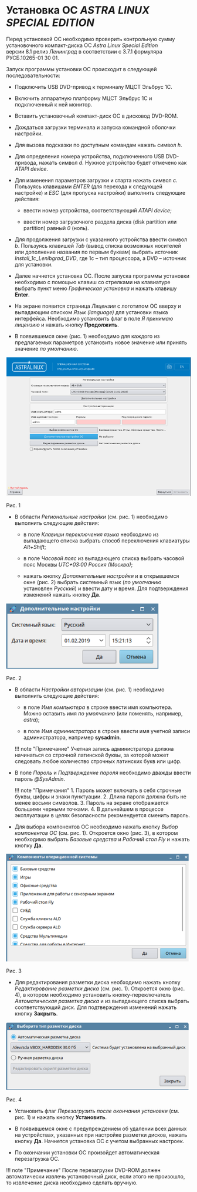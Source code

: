# Установка ОС *ASTRA LINUX SPECIAL EDITION*

Перед установкой ОС необходимо проверить контрольную сумму установочного 
компакт-диска ОС *Astra Linux Special Edition*  
версии 8.1 релиз *Ленинград* в соответствии с 3.7.1 формуляра 
РУСБ.10265-01 30 01.

Запуск программы установки ОС происходит в следующей последовательности:

- Подключить USB DVD-привод к терминалу МЦСТ Эльбрус 1С.

- Включить аппаратную платформу МЦСТ Эльбрус 1С и подключенный к ней монитор.

- Вставить установочный компакт-диск ОС в дисковод DVD-ROM.

- Дождаться загрузки терминала и запуска командной оболочки настройки.

- Для вызова подсказки по доступным командам нажать символ *h*.

- Для определения номера устройства, подключенного USB DVD-привода, нажать символ *d*. 
Нужное устройство будет отмечено как *ATAPI device*.

- Для изменения параметров загрузки и старта нажать символ *c*. 
Пользуясь клавишами *ENTER* (для перехода к следующей настройке) и *ESC* (для пропуска настройки) 
выполнить следующие действия:

  - ввести номер устройства, соответствующий *ATAPI device*;

  - ввести номер загрузочного раздела диска (disk partition или partition) равный *0* (ноль).

- Для продолжения загрузки с указанного устройства ввести символ *b*. Пользуясь клавишей *Tab* 
(вывод списка возможных носителей или дополнение названия по первым буквам) выбрать 
источник *Install_1c_Lenibgrad_DVD*, где 1с – тип процессора, а DVD – источник для установки.

- Далее начнется установка ОС. После запуска программы установки необходимо с помощью клавиш со стрелками на 
клавиатуре выбрать пункт меню *Графическая установка* и нажать клавишу **Enter**.

- На экране появится страница *Лицензия* с логотипом ОС вверху и выпадающим списком 
*Язык (language)* для установки языка интерфейса. Необходимо установить флаг в 
поле *Я принимаю лицензию* и нажать кнопку **Продолжить**.

- В появившемся окне (рис. 1) необходимо для каждого из предлагаемых параметров 
установить новое значение или принять значение *по умолчанию*.
 
![Рис. 1](../../../_assets/applications2/pic1.png)

Рис. 1

- В области *Региональные настройки* (см. рис. 1) необходимо выполнить следующие действия:

  - в поле *Клавиши переключения языка* необходимо из выпадающего списка выбрать 
    способ переключения клавиатуры *Alt+Shift*;

  - в поле *Часовой пояс* из выпадающего списка выбрать часовой пояс Москвы *UTC+03:00 Россия (Москва)*;

  - нажать кнопку *Дополнительные настройки* и в открывшемся окне (рис. 2) выбрать системный 
   язык (*по умолчанию* установлен *Русский*) и ввести дату и время. 
   Для подтверждения изменений нажать кнопку **Да**.


![Рис. 2](../../../_assets/applications2/pic2.png)

Рис. 2


- В области *Настройки авторизации* (см. рис. 1) необходимо выполнить следующие действия:

   - в поле *Имя компьютера* в строке ввести имя компьютера. Можно оставить 
     имя *по умолчанию* (или поменять, например, *astra*);

   - в поле *Имя администратора* в строке ввести имя учетной записи 
     администратора, например **sysadmin**. 

    !!! note "Примечание" 
        Учетная запись администратора должна начинаться со строчной латинской 
        буквы, за которой может следовать любое количество строчных латинских букв или цифр.

- В поле *Пароль* и *Подтверждение пароля* необходимо дважды ввести пароль *@SysAdmin*.

  !!! note "Примечания"
      1. Пароль может включать в себя строчные буквы, цифры и знаки пунктуации.
      2. Длина пароля должна быть не менее восьми символов.
      3. Пароль на экране отображается большими черными точками.
      4. В дальнейшем в процессе эксплуатации в целях безопасности рекомендуется сменить пароль.

- Для выбора компонентов ОС необходимо нажать кнопку *Выбор компонентов ОС* (см. рис. 1). 
  Откроется окно (рис. 3), в котором необходимо выбрать *Базовые средства* и *Рабочий стол Fly* 
  и нажать кнопку **Да**.
 
 
![Рис. 3](../../../_assets/applications2/pic3.png)

Рис. 3

- Для редактирования разметки диска необходимо нажать кнопку *Редактирование разметки диска* 
(см. рис. 1). Откроется окно (рис. 4), в котором необходимо установить 
кнопку-переключатель *Автоматическая разметка диска* и из выпадающего списка 
выбрать соответствующий диск. Для подтверждения изменений нажать кнопку **Закрыть**.

![Рис. 4](../../../_assets/applications2/pic4.png)

Рис. 4

- Установить флаг *Перезагрузить после окончания установки* (см. рис. 1) и нажать кнопку **Установить**.

- В появившемся окне с предупреждением об удалении всех данных на устройствах, указанных 
при настройке разметки дисков, нажать кнопку **Да**. Начнется установка ОС с учетом выбранных настроек.

- По окончании установки ОС произойдет автоматическая перезагрузка ОС.

!!! note "Примечание" 
    После перезагрузки DVD-ROM должен автоматически извлечь установочный диск, 
    если этого не произошло, то извлечение диска необходимо сделать вручную.

